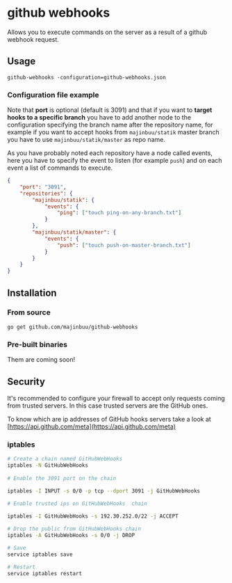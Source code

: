 # github webhooks

Allows you to execute commands on the server as a result of a github webhook request.

## Usage

```
github-webhooks -configuration=github-webhooks.json
```

### Configuration file example

Note that **port** is optional (default is 3091) and that if you want to **target hooks
to a specific branch** you have to add another node to the configuration specifying the
branch name after the repository name, for example if you want to accept hooks
from `majinbuu/statik` master branch you have to use `majinbuu/statik/master` as repo name.

As you have probably noted each repository have a node called events,
here you have to specify the event to listen (for example `push`) and on each event a list of commands to execute.

```json
{
    "port": "3091",
    "repositories": {
        "majinbuu/statik": {
            "events": {
                "ping": ["touch ping-on-any-branch.txt"]
            }
        },
        "majinbuu/statik/master": {
            "events": {
                "push": ["touch push-on-master-branch.txt"]
            }
        }
    }
}
```


## Installation

### From source

```
go get github.com/majinbuu/github-webhooks
```

### Pre-built binaries

Them are coming soon!

## Security

It's recommended to configure your firewall to accept only requests coming
from trusted servers. In this case trusted servers are the GitHub ones.

To know which are ip addresses of GitHub hooks servers take a look at [https://api.github.com/meta](https://api.github.com/meta)

### iptables

```bash
# Create a chain named GitHubWebHooks
iptables -N GitHubWebHooks
 
# Enable the 3091 port on the chain

iptables -I INPUT -s 0/0 -p tcp --dport 3091 -j GitHubWebHooks

# Enable trusted ips on GitHubWebHooks  chain 

iptables -I GitHubWebHooks -s 192.30.252.0/22 -j ACCEPT
 
# Drop the public from GitHubWebHooks chain
iptables -A GitHubWebHooks -s 0/0 -j DROP

# Save
service iptables save

# Restart
service iptables restart

```
